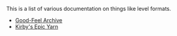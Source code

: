 This is a list of various documentation on things like level formats.

- [Good-Feel Archive](gfa.md)
- [Kirby's Epic Yarn](key/index.md)